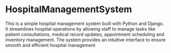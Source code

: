 # HospitalManagementSystem
This is a simple hospital management system built with Python and Django. It streamlines hospital operations by allowing staff to manage tasks like patient consultations, medical record updates, appointment scheduling and inventory management. The system provides an intuitive interface to ensure smooth and efficient hospital management
